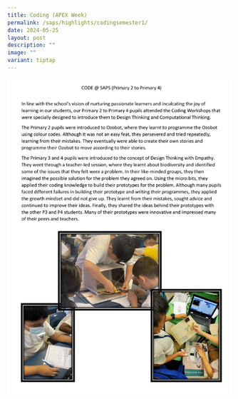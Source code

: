 ```yaml
---
title: Coding (APEX Week)
permalink: /saps/highlights/codingsemester1/
date: 2024-05-25
layout: post
description: ""
image: ""
variant: tiptap
---
```

![](/images/APEX%20week/coding.jpg)